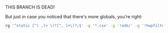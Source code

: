 THIS BRANCH IS DEAD!


But just in case you noticed that there's more globals, you're right:
```bash
rg '^static [^) ,]+ \(?[^, ]+\)?;$' -g '*.cxx' -g '!odk/' -g '!hwpfilter/' -g '!**/qa' -g '!compilerplugins/' -g '!onlineupdate/' -g '!basic/' -g '!java/' -g '!vcl/workben/' -g '!sc/' -g '!desktop/source/lib/lokandroid.cxx' -g '!test/' -g '!pyuno/' -g '!vcl/unx/gtk3/' -g '!jvmfwk/' -g '!libreofficekit/source/gtk/' -g '!connectivity/' -g '!vcl/backendtest' -g '!vcl/skia/'
```
